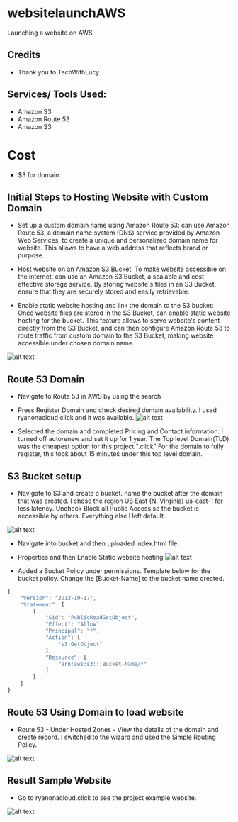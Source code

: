 # websitelaunchAWS
Launching a website on AWS
## Credits
- Thank you to TechWithLucy

## Services/ Tools Used:
- Amazon S3
- Amazon Route 53
- Amazon S3 

# Cost
- $3 for domain



## Initial Steps to Hosting Website with Custom Domain

- Set up a custom domain name using Amazon Route 53:  can use Amazon Route 53, a domain name system (DNS) service provided by Amazon Web Services, to create a unique and personalized domain name for  website. This allows  to have a web address that reflects  brand or purpose.

- Host  website on an Amazon S3 Bucket: To make  website accessible on the internet,  can use an Amazon S3 Bucket, a scalable and cost-effective storage service. By storing  website's files in an S3 Bucket,  ensure that they are securely stored and easily retrievable.

- Enable static website hosting and link the domain to the S3 bucket: Once  website files are stored in the S3 Bucket,  can enable static website hosting for the bucket. This feature allows  to serve  website's content directly from the S3 Bucket, and can then configure Amazon Route 53 to route traffic from  custom domain to the S3 Bucket, making  website accessible under  chosen domain name.

![alt text](https://lucid.app/publicSegments/view/36be42fc-a4ea-49c9-8f7b-c6dd5101ca2a/image.jpeg)

## Route 53 Domain

- Navigate to Route 53 in AWS by using the search

- Press Register Domain and check desired domain availability. I used ryanonacloud.click and it was available.
![alt text](images/Domain.png)

- Selected the domain and completed Pricing and Contact information. I turned off autorenew and set it up for 1 year. The Top level Domain(TLD) was the cheapest option for this project ".click" For the domain to fully register, this took about 15 minutes under this top level domain. 

## S3 Bucket setup
- Navigate to S3 and create a bucket. name the bucket after the domain that was created. I chose the region US East (N. Virginia) us-east-1 for less latency. Uncheck Block all Public Access so the bucket is accessible by others. Everything else I left default.

![alt text](images/S3bucket.png)

- Navigate into bucket and then uploaded index.html file.

- Properties and then Enable Static website hosting 
![alt text](images/static.png)

- Added a Bucket Policy under permissions. Template below for the bucket policy. Change the [Bucket-Name] to the bucket name created.

```js
{
    "Version": "2012-10-17",
    "Statement": [
        {
            "Sid": "PublicReadGetObject",
            "Effect": "Allow",
            "Principal": "*",
            "Action": [
                "s3:GetObject"
            ],
            "Resource": [
                "arn:aws:s3:::Bucket-Name/*"
            ]
        }
    ]
} 
```

## Route 53 Using Domain to load website
- Route 53 - Under Hosted Zones - View the details of the domain and create record. I switched to the wizard and used the Simple Routing Policy. 

![alt text](images/static.png)

## Result Sample Website

- Go to ryanonacloud.click to see the project example website.

![alt text](images/result.png)



